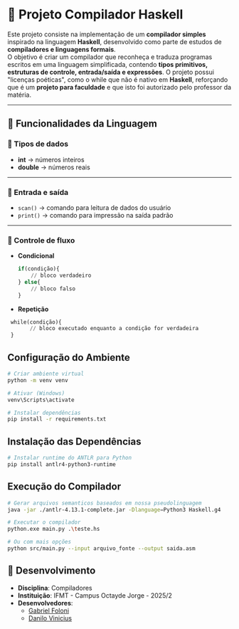 # 🚀 Projeto Compilador Haskell

Este projeto consiste na implementação de um **compilador simples** inspirado na linguagem **Haskell**, desenvolvido como parte de estudos de **compiladores e linguagens formais**.  
O objetivo é criar um compilador que reconheça e traduza programas escritos em uma linguagem simplificada, contendo **tipos primitivos, estruturas de controle, entrada/saída e expressões**.
O projeto possui "licenças poéticas", como o while que não é nativo em **Haskell**, reforçando que é um **projeto para faculdade** e que isto foi autorizado pelo professor da matéria.

---

## 📌 Funcionalidades da Linguagem

### 🔹 Tipos de dados
- **int** → números inteiros  
- **double** → números reais 

---

### 🔹 Entrada e saída
- `scan()` → comando para leitura de dados do usuário  
- `print()` → comando para impressão na saída padrão  

---

### 🔹 Controle de fluxo
- **Condicional**  
  ```haskell
  if(condição){
      // bloco verdadeiro
  } else{
      // bloco falso
  }
- **Repetição**
```haskell
 while(condição){
       // bloco executado enquanto a condição for verdadeira
 }
```
## Configuração do Ambiente
```bash
# Criar ambiente virtual
python -m venv venv

# Ativar (Windows)
venv\Scripts\activate

# Instalar dependências
pip install -r requirements.txt
```
## Instalação das Dependências
```bash
# Instalar runtime do ANTLR para Python
pip install antlr4-python3-runtime

```
## Execução do Compilador
```bash
# Gerar arquivos semanticos baseados em nossa pseudolinguagem
java -jar ./antlr-4.13.1-complete.jar -Dlanguage=Python3 Haskell.g4

# Executar o compilador
python.exe main.py .\teste.hs

# Ou com mais opções
python src/main.py --input arquivo_fonte --output saida.asm
```
## 👥 Desenvolvimento

- **Disciplina**: Compiladores
- **Instituição**: IFMT - Campus Octayde Jorge - 2025/2
- **Desenvolvedores**:
  - [Gabriel Foloni](https://github.com/Fologne)
  - [Danilo Vinicius](https://github.com/danilovinicius51)
